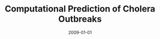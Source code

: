 ---
title: "Computational Prediction of Cholera Outbreaks"
collection: publications
permalink: /publication/2009-computational-prediction-of-cholera-outbreaks
date: 2009-01-01
venue: 'ICCIR, Kampala'
paperurl: '/files/Mubangizi_2009_Cholera.pdf'
citation: 'Martin Mubangizi, Ernest Mwebaze, John A Quinn'
---